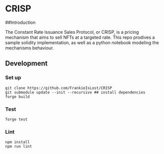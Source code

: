 # CRISP 

##Introduction

The Constant Rate Issuance Sales Protocol, or CRISP, is a pricing mechanism that aims to sell NFTs at a targeted rate. This repo prodives a sample solidity implementation, as well as a python notebook modeling the mechanisms behaviour. 

## Development 

### Set up 
```
git clone https://github.com/FrankieIsLost/CRISP
git submodule update --init --recursive ## install dependencies
forge build
```

### Test 

```
forge test
```

### Lint 
```
npm install 
npm run lint 
```